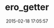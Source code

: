 ---
layout: post
title:  "ero_getter"
repo:   "masarakki/ero_getter"
date:   2015-02-18 17:05:57
gemurl: http://github.com/masarakki/ero_getter
---
